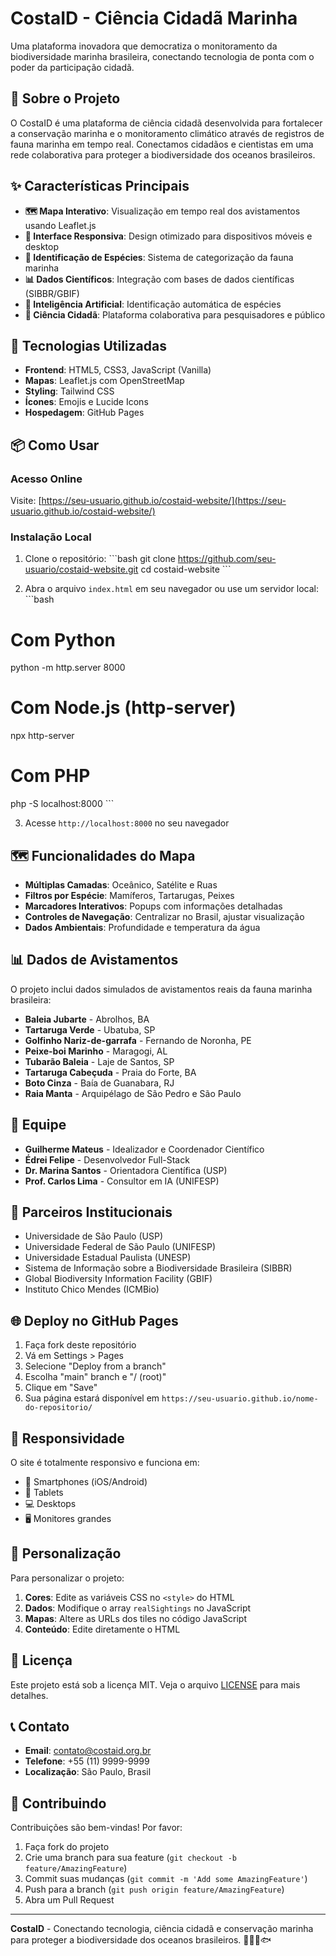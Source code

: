 # CostaID - Ciência Cidadã Marinha

Uma plataforma inovadora que democratiza o monitoramento da biodiversidade marinha brasileira, conectando tecnologia de ponta com o poder da participação cidadã.

## 🌊 Sobre o Projeto

O CostaID é uma plataforma de ciência cidadã desenvolvida para fortalecer a conservação marinha e o monitoramento climático através de registros de fauna marinha em tempo real. Conectamos cidadãos e cientistas em uma rede colaborativa para proteger a biodiversidade dos oceanos brasileiros.

## ✨ Características Principais

- **🗺️ Mapa Interativo**: Visualização em tempo real dos avistamentos usando Leaflet.js
- **📱 Interface Responsiva**: Design otimizado para dispositivos móveis e desktop
- **🐋 Identificação de Espécies**: Sistema de categorização da fauna marinha
- **📊 Dados Científicos**: Integração com bases de dados científicas (SIBBR/GBIF)
- **🧠 Inteligência Artificial**: Identificação automática de espécies
- **👥 Ciência Cidadã**: Plataforma colaborativa para pesquisadores e público

## 🚀 Tecnologias Utilizadas

- **Frontend**: HTML5, CSS3, JavaScript (Vanilla)
- **Mapas**: Leaflet.js com OpenStreetMap
- **Styling**: Tailwind CSS
- **Ícones**: Emojis e Lucide Icons
- **Hospedagem**: GitHub Pages

## 📦 Como Usar

### Acesso Online
Visite: [https://seu-usuario.github.io/costaid-website/](https://seu-usuario.github.io/costaid-website/)

### Instalação Local

1. Clone o repositório:
\`\`\`bash
git clone https://github.com/seu-usuario/costaid-website.git
cd costaid-website
\`\`\`

2. Abra o arquivo `index.html` em seu navegador ou use um servidor local:
\`\`\`bash
# Com Python
python -m http.server 8000

# Com Node.js (http-server)
npx http-server

# Com PHP
php -S localhost:8000
\`\`\`

3. Acesse `http://localhost:8000` no seu navegador

## 🗺️ Funcionalidades do Mapa

- **Múltiplas Camadas**: Oceânico, Satélite e Ruas
- **Filtros por Espécie**: Mamíferos, Tartarugas, Peixes
- **Marcadores Interativos**: Popups com informações detalhadas
- **Controles de Navegação**: Centralizar no Brasil, ajustar visualização
- **Dados Ambientais**: Profundidade e temperatura da água

## 📊 Dados de Avistamentos

O projeto inclui dados simulados de avistamentos reais da fauna marinha brasileira:

- **Baleia Jubarte** - Abrolhos, BA
- **Tartaruga Verde** - Ubatuba, SP  
- **Golfinho Nariz-de-garrafa** - Fernando de Noronha, PE
- **Peixe-boi Marinho** - Maragogi, AL
- **Tubarão Baleia** - Laje de Santos, SP
- **Tartaruga Cabeçuda** - Praia do Forte, BA
- **Boto Cinza** - Baía de Guanabara, RJ
- **Raia Manta** - Arquipélago de São Pedro e São Paulo

## 👥 Equipe

- **Guilherme Mateus** - Idealizador e Coordenador Científico
- **Édrei Felipe** - Desenvolvedor Full-Stack
- **Dr. Marina Santos** - Orientadora Científica (USP)
- **Prof. Carlos Lima** - Consultor em IA (UNIFESP)

## 🤝 Parceiros Institucionais

- Universidade de São Paulo (USP)
- Universidade Federal de São Paulo (UNIFESP)
- Universidade Estadual Paulista (UNESP)
- Sistema de Informação sobre a Biodiversidade Brasileira (SIBBR)
- Global Biodiversity Information Facility (GBIF)
- Instituto Chico Mendes (ICMBio)

## 🌐 Deploy no GitHub Pages

1. Faça fork deste repositório
2. Vá em Settings > Pages
3. Selecione "Deploy from a branch"
4. Escolha "main" branch e "/ (root)"
5. Clique em "Save"
6. Sua página estará disponível em `https://seu-usuario.github.io/nome-do-repositorio/`

## 📱 Responsividade

O site é totalmente responsivo e funciona em:
- 📱 Smartphones (iOS/Android)
- 📱 Tablets
- 💻 Desktops
- 🖥️ Monitores grandes

## 🔧 Personalização

Para personalizar o projeto:

1. **Cores**: Edite as variáveis CSS no `<style>` do HTML
2. **Dados**: Modifique o array `realSightings` no JavaScript
3. **Mapas**: Altere as URLs dos tiles no código JavaScript
4. **Conteúdo**: Edite diretamente o HTML

## 📄 Licença

Este projeto está sob a licença MIT. Veja o arquivo [LICENSE](LICENSE) para mais detalhes.

## 📞 Contato

- **Email**: contato@costaid.org.br
- **Telefone**: +55 (11) 9999-9999
- **Localização**: São Paulo, Brasil

## 🌊 Contribuindo

Contribuições são bem-vindas! Por favor:

1. Faça fork do projeto
2. Crie uma branch para sua feature (`git checkout -b feature/AmazingFeature`)
3. Commit suas mudanças (`git commit -m 'Add some AmazingFeature'`)
4. Push para a branch (`git push origin feature/AmazingFeature`)
5. Abra um Pull Request

---

**CostaID** - Conectando tecnologia, ciência cidadã e conservação marinha para proteger a biodiversidade dos oceanos brasileiros. 🌊🐋🐢🐟
